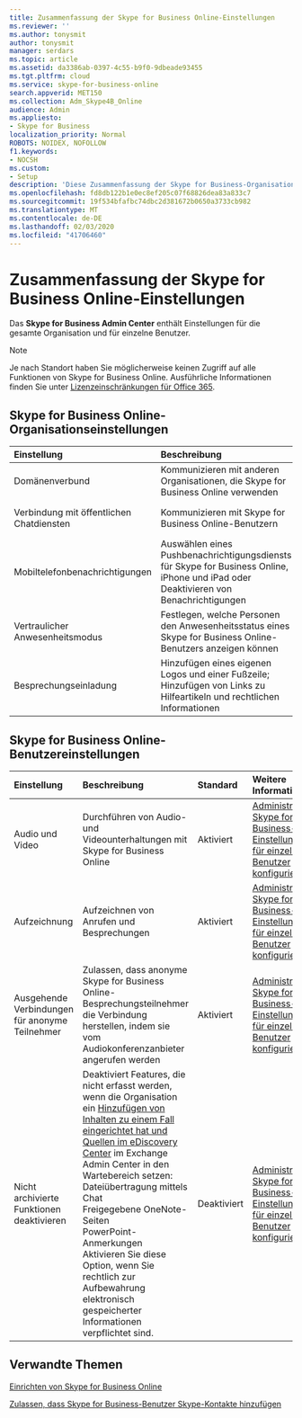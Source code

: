 ```yaml
---
title: Zusammenfassung der Skype for Business Online-Einstellungen
ms.reviewer: ''
ms.author: tonysmit
author: tonysmit
manager: serdars
ms.topic: article
ms.assetid: da3386ab-0397-4c55-b9f0-9dbeade93455
ms.tgt.pltfrm: cloud
ms.service: skype-for-business-online
search.appverid: MET150
ms.collection: Adm_Skype4B_Online
audience: Admin
ms.appliesto:
- Skype for Business
localization_priority: Normal
ROBOTS: NOIDEX, NOFOLLOW
f1.keywords:
- NOCSH
ms.custom:
- Setup
description: 'Diese Zusammenfassung der Skype for Business-Organisation und der Benutzereinstellungen kann Ihnen dabei helfen, mehr über öffentliche Chat Verbindungen, Besprechungseinladungen, Aufzeichnung von Anrufen und Besprechungen und vieles mehr zu erfahren.  '
ms.openlocfilehash: fd8db122b1e0ec8ef205c07f68826dea83a833c7
ms.sourcegitcommit: 19f534bfafbc74dbc2d381672b0650a3733cb982
ms.translationtype: MT
ms.contentlocale: de-DE
ms.lasthandoff: 02/03/2020
ms.locfileid: "41706460"
---
```

# <a name="skype-for-business-online-settings-summary"></a>Zusammenfassung der Skype for Business Online-Einstellungen

Das **Skype for Business Admin Center** enthält Einstellungen für die gesamte Organisation und für einzelne Benutzer. 
  
> [!NOTE]
>  Je nach Standort haben Sie möglicherweise keinen Zugriff auf alle Funktionen von Skype for Business Online. Ausführliche Informationen finden Sie unter [Lizenzeinschränkungen für Office 365](https://go.microsoft.com/fwlink/?LinkId=529483). 
  
## <a name="skype-for-business-online-organization-settings"></a>Skype for Business Online-Organisationseinstellungen
<a name="__top"> </a>

|**Einstellung**|**Beschreibung**|**Standard**|**Weitere Informationen**|
|:-----|:-----|:-----|:-----|
|Domänenverbund  <br/> |Kommunizieren mit anderen Organisationen, die Skype for Business Online verwenden  <br/> |Aktiviert  <br/> |[Nutzern gestatten, externe Skype for Business-Nutzer zu kontaktieren](allow-users-to-contact-external-skype-for-business-users.md) <br/> |
|Verbindung mit öffentlichen Chatdiensten  <br/> |Kommunizieren mit Skype for Business Online-Benutzern  <br/> |Aktiviert  <br/> |[Nutzern gestatten, externe Skype for Business-Nutzer zu kontaktieren](allow-users-to-contact-external-skype-for-business-users.md) <br/> |
|Mobiltelefonbenachrichtigungen  <br/> |Auswählen eines Pushbenachrichtigungsdiensts für Skype for Business Online, iPhone und iPad oder Deaktivieren von Benachrichtigungen  <br/> |Microsoft-Pushbenachrichtigungsdienst und Apple-Pushbenachrichtigungsdienst  <br/> |[Aus- oder Einschalten von Mobiltelefonbenachrichtigungen](turn-on-or-off-mobile-phone-notifications.md) <br/> |
|Vertraulicher Anwesenheitsmodus  <br/> |Festlegen, welche Personen den Anwesenheitsstatus eines Skype for Business Online-Benutzers anzeigen können  <br/> |Anwesenheitsinformationen automatisch anzeigen  <br/> |[Konfigurieren des vertraulichen Anwesenheitsmodus](configure-presence-privacy-mode.md) <br/> |
|Besprechungseinladung  <br/> |Hinzufügen eines eigenen Logos und einer Fußzeile; Hinzufügen von Links zu Hilfeartikeln und rechtlichen Informationen  <br/> |Nicht konfiguriert  <br/> |[Anpassen von Besprechungseinladungen](customize-meeting-invitations.md) <br/> |
   
## <a name="skype-for-business-online-user-settings"></a>Skype for Business Online-Benutzereinstellungen
<a name="__toc314837470"> </a>

|**Einstellung**|**Beschreibung**|**Standard**|**Weitere Informationen**|
|:-----|:-----|:-----|:-----|
|Audio und Video  <br/> |Durchführen von Audio- und Videounterhaltungen mit Skype for Business Online  <br/> |Aktiviert  <br/> |[Administratoren: Skype for Business-Einstellungen für einzelne Benutzer konfigurieren](configure-skype-for-business-settings-for-individual-users.md) <br/> |
|Aufzeichnung  <br/> |Aufzeichnen von Anrufen und Besprechungen  <br/> |Aktiviert  <br/> |[Administratoren: Skype for Business-Einstellungen für einzelne Benutzer konfigurieren](configure-skype-for-business-settings-for-individual-users.md) <br/> |
|Ausgehende Verbindungen für anonyme Teilnehmer  <br/> |Zulassen, dass anonyme Skype for Business Online-Besprechungsteilnehmer die Verbindung herstellen, indem sie vom Audiokonferenzanbieter angerufen werden  <br/> |Aktiviert  <br/> |[Administratoren: Skype for Business-Einstellungen für einzelne Benutzer konfigurieren](configure-skype-for-business-settings-for-individual-users.md) <br/> |
|Nicht archivierte Funktionen deaktivieren  <br/> | Deaktiviert Features, die nicht erfasst werden, wenn die Organisation ein [Hinzufügen von Inhalten zu einem Fall eingerichtet hat und Quellen im eDiscovery Center](https://go.microsoft.com/fwlink/?LinkId=529482) im Exchange Admin Center in den Wartebereich setzen: <br/>  Dateiübertragung mittels Chat <br/>  Freigegebene OneNote-Seiten <br/>  PowerPoint-Anmerkungen <br/>  Aktivieren Sie diese Option, wenn Sie rechtlich zur Aufbewahrung elektronisch gespeicherter Informationen verpflichtet sind. <br/> |Deaktiviert  <br/> |[Administratoren: Skype for Business-Einstellungen für einzelne Benutzer konfigurieren](configure-skype-for-business-settings-for-individual-users.md) <br/> |
   
## <a name="related-topics"></a>Verwandte Themen
[Einrichten von Skype for Business Online](set-up-skype-for-business-online.md)

[Zulassen, dass Skype for Business-Benutzer Skype-Kontakte hinzufügen](let-skype-for-business-users-add-skype-contacts.md)

  
 
